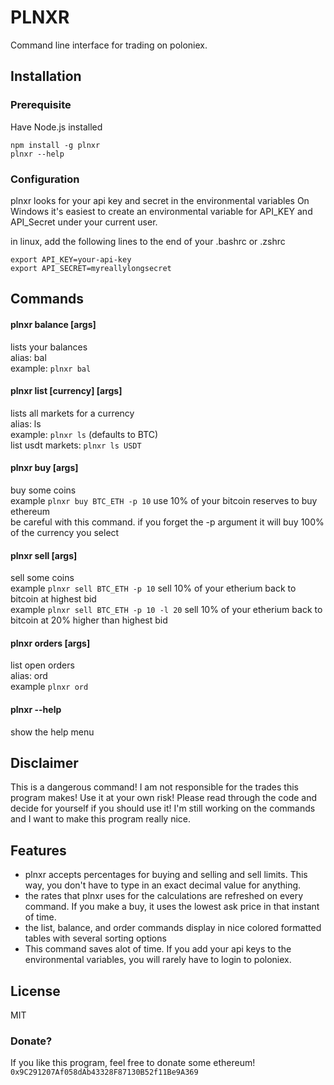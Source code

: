 # PLNXR

Command line interface for trading on poloniex.

## Installation
### Prerequisite

Have Node.js installed
```
npm install -g plnxr
plnxr --help
```

### Configuration

plnxr looks for your api key and secret in the environmental variables
On Windows it's easiest to create an environmental variable for API_KEY and API_Secret under your current user.

in linux, add the following lines to the end of your .bashrc or .zshrc
```
export API_KEY=your-api-key
export API_SECRET=myreallylongsecret
```

## Commands
#### plnxr balance [args]
lists your balances  
alias: bal  
example: ```plnxr bal```

#### plnxr list [currency] [args]
lists all markets for a currency  
alias: ls  
example: ```plnxr ls``` (defaults to BTC)  
list usdt markets: ```plnxr ls USDT```

#### plnxr buy <currencyPair> [args]
buy some coins  
example ```plnxr buy BTC_ETH -p 10``` use 10% of your bitcoin reserves to buy ethereum  
be careful with this command. if you forget the -p argument it will buy 100% of the currency you select

#### plnxr sell <currencyPair> [args]
sell some coins  
example ```plnxr sell BTC_ETH -p 10``` sell 10% of your etherium back to bitcoin at highest bid  
example ```plnxr sell BTC_ETH -p 10 -l 20``` sell 10% of your etherium back to bitcoin at 20% higher than highest bid

#### plnxr orders [args] 
list open orders  
alias: ord  
example ```plnxr ord```

#### plnxr --help
show the help menu

## Disclaimer
This is a dangerous command! I am not responsible for the trades this program makes! Use it at your own risk!
Please read through the code and decide for yourself if you should use it! I'm still working on the commands and I want to make this program really nice. 

## Features
+ plnxr accepts percentages for buying and selling and sell limits. This way, you don't have to type in an exact decimal value for anything.
+ the rates that plnxr uses for the calculations are refreshed on every command. If you make a buy, it uses the lowest ask price in that instant of time.
+ the list, balance, and order commands display in nice colored formatted tables with several sorting options
+ This command saves alot of time. If you add your api keys to the environmental variables, you will rarely have to login to poloniex.

## License
MIT

### Donate?
If you like this program, feel free to donate some ethereum!
```0x9C291207Af058dAb43328F87130B52f11Be9A369```